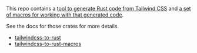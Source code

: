 This repo contains a [tool to generate Rust code from Tailwind CSS](generator)
and [a set of macros for working with that generated code](macros).

See the docs for those crates for more details.

* [tailwindcss-to-rust](https://crates.io/crates/tailwindcss-to-rust)
* [tailwindcss-to-rust-macros](https://crates.io/crates/tailwindcss-to-rust-macros)
